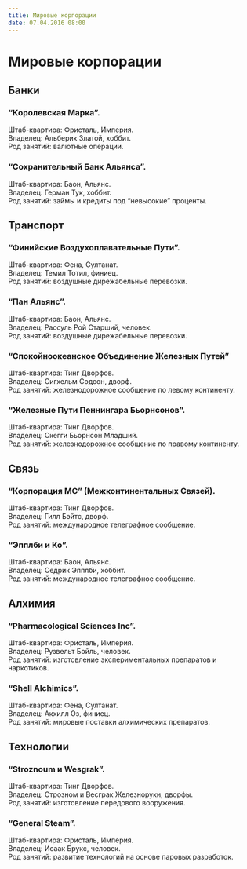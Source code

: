 ```yaml
---
title: Мировые корпорации
date: 07.04.2016 08:00
---
```


# Мировые корпорации

## Банки
### “Королевская Марка”.  

Штаб-квартира: Фристаль, Империя.    
Владелец: Альберик Златой, хоббит.    
Род занятий: валютные операции.    

<!-- more -->

### “Сохранительный Банк Альянса”.  

Штаб-квартира: Баон, Альянс.  
Владелец: Герман Тук, хоббит.  
Род занятий: займы и кредиты под “невысокие” проценты.  

## Транспорт
### “Финийские Воздухоплавательные Пути”.  

Штаб-квартира: Фена, Султанат.  
Владелец: Темил Тотил, финиец.  
Род занятий: воздушные дирежабельные перевозки.  

### “Пан Альянс”.  

Штаб-квартира: Баон, Альянс.  
Владелец: Рассуль Рой Старший, человек.  
Род занятий: воздушные дирежабельные перевозки.  

### “Спокойноокеанское Объединение Железных Путей”

Штаб-квартира: Тинг Дворфов.  
Владелец: Сигхельм Содсон, дворф.  
Род занятий: железнодорожное сообщение по левому континенту.  

### “Железные Пути Пеннингара Бьорнсонов”.  

Штаб-квартира: Тинг Дворфов.  
Владелец: Скегги Бьорнсон Младший.  
Род занятий: железнодорожное сообщение по правому континенту.  

## Связь
### “Корпорация МС” (Межконтинентальных Связей).  

Штаб-квартира: Тинг Дворфов.  
Владелец: Гилл Бэйтс, дворф.  
Род занятий: международное телеграфное сообщение.  

### “Эпплби и Ко”.  

Штаб-квартира: Баон, Альянс.  
Владелец: Седрик Эпплби, хоббит.  
Род занятий: международное телеграфное сообщение.  

## Алхимия
### “Pharmacological Sciences Inc”.  

Штаб-квартира: Фристаль, Империя.  
Владелец: Рузвельт Бойль, человек.  
Род занятий: изготовление экспериментальных препаратов и наркотиков.  

### “Shell Alchimics”.  

Штаб-квартира: Фена, Султанат.  
Владелец: Акхилл Оз, финиец.  
Род занятий: мировые поставки алхимических препаратов.  

## Технологии
### “Stroznoum и Wesgrak”.  

Штаб-квартира: Тинг Дворфов.  
Владелец: Строзном и Весграк Железноруки, дворфы.  
Род занятий: изготовление передового вооружения.  

### “General Steam”.  

Штаб-квартира: Фристаль, Империя.  
Владелец: Исаак Брукс, человек.  
Род занятий: развитие технологий на основе паровых разработок.  







